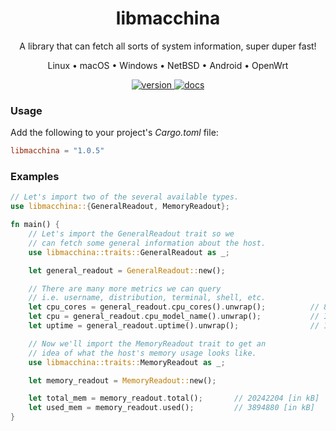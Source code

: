 <div align="center">
<h1>libmacchina</h1>

A library that can fetch all sorts of system information, super duper fast!

Linux • macOS • Windows • NetBSD • Android • OpenWrt

<a href="https://crates.io/crates/libmacchina">
    <img src="https://img.shields.io/crates/v/libmacchina" alt="version" />
</a>

<a href="https://docs.rs/crate/libmacchina/">
    <img src="https://docs.rs/libmacchina/badge.svg" alt="docs" />
</a>

</div>

### Usage

Add the following to your project's _Cargo.toml_ file:

```toml
libmacchina = "1.0.5"
```

### Examples

```rust
// Let's import two of the several available types.
use libmacchina::{GeneralReadout, MemoryReadout};

fn main() {
    // Let's import the GeneralReadout trait so we
    // can fetch some general information about the host.
    use libmacchina::traits::GeneralReadout as _;

    let general_readout = GeneralReadout::new();

    // There are many more metrics we can query
    // i.e. username, distribution, terminal, shell, etc.
    let cpu_cores = general_readout.cpu_cores().unwrap();          // 8 [logical cores]
    let cpu = general_readout.cpu_model_name().unwrap();           // Intel(R) Core(TM) i5-8265U CPU @ 1.60GHz
    let uptime = general_readout.uptime().unwrap();                // 1500 [in seconds]

    // Now we'll import the MemoryReadout trait to get an
    // idea of what the host's memory usage looks like.
    use libmacchina::traits::MemoryReadout as _;

    let memory_readout = MemoryReadout::new();

    let total_mem = memory_readout.total();       // 20242204 [in kB]
    let used_mem = memory_readout.used();         // 3894880 [in kB]
}

```
